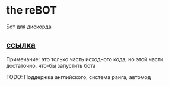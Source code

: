 # the reBOT
Бот для дискорда

## [ссылка](https://discord.com/api/oauth2/authorize?client_id=745199394764226612&permissions=8&scope=bot%20applications.commands)

Примечание: это только часть исходного кода, но этой части достаточно, что-бы запустить бота

TODO: Поддержка английского, система ранга, автомод